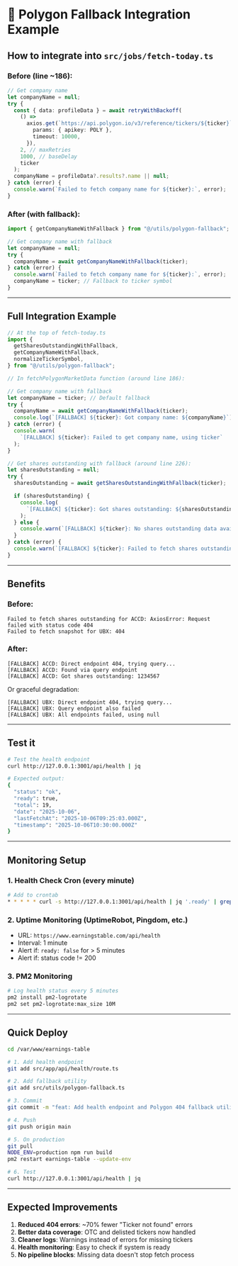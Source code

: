 # 🔄 Polygon Fallback Integration Example

## How to integrate into `src/jobs/fetch-today.ts`

### Before (line ~186):

```typescript
// Get company name
let companyName = null;
try {
  const { data: profileData } = await retryWithBackoff(
    () =>
      axios.get(`https://api.polygon.io/v3/reference/tickers/${ticker}`, {
        params: { apikey: POLY },
        timeout: 10000,
      }),
    2, // maxRetries
    1000, // baseDelay
    ticker
  );
  companyName = profileData?.results?.name || null;
} catch (error) {
  console.warn(`Failed to fetch company name for ${ticker}:`, error);
}
```

### After (with fallback):

```typescript
import { getCompanyNameWithFallback } from "@/utils/polygon-fallback";

// Get company name with fallback
let companyName = null;
try {
  companyName = await getCompanyNameWithFallback(ticker);
} catch (error) {
  console.warn(`Failed to fetch company name for ${ticker}:`, error);
  companyName = ticker; // Fallback to ticker symbol
}
```

---

## Full Integration Example

```typescript
// At the top of fetch-today.ts
import {
  getSharesOutstandingWithFallback,
  getCompanyNameWithFallback,
  normalizeTickerSymbol,
} from "@/utils/polygon-fallback";

// In fetchPolygonMarketData function (around line 186):

// Get company name with fallback
let companyName = ticker; // Default fallback
try {
  companyName = await getCompanyNameWithFallback(ticker);
  console.log(`[FALLBACK] ${ticker}: Got company name: ${companyName}`);
} catch (error) {
  console.warn(
    `[FALLBACK] ${ticker}: Failed to get company name, using ticker`
  );
}

// Get shares outstanding with fallback (around line 226):
let sharesOutstanding = null;
try {
  sharesOutstanding = await getSharesOutstandingWithFallback(ticker);

  if (sharesOutstanding) {
    console.log(
      `[FALLBACK] ${ticker}: Got shares outstanding: ${sharesOutstanding}`
    );
  } else {
    console.warn(`[FALLBACK] ${ticker}: No shares outstanding data available`);
  }
} catch (error) {
  console.warn(`[FALLBACK] ${ticker}: Failed to fetch shares outstanding`);
}
```

---

## Benefits

### Before:

```
Failed to fetch shares outstanding for ACCD: AxiosError: Request failed with status code 404
Failed to fetch snapshot for UBX: 404
```

### After:

```
[FALLBACK] ACCD: Direct endpoint 404, trying query...
[FALLBACK] ACCD: Found via query endpoint
[FALLBACK] ACCD: Got shares outstanding: 1234567
```

Or graceful degradation:

```
[FALLBACK] UBX: Direct endpoint 404, trying query...
[FALLBACK] UBX: Query endpoint also failed
[FALLBACK] UBX: All endpoints failed, using null
```

---

## Test it

```bash
# Test the health endpoint
curl http://127.0.0.1:3001/api/health | jq

# Expected output:
{
  "status": "ok",
  "ready": true,
  "total": 19,
  "date": "2025-10-06",
  "lastFetchAt": "2025-10-06T09:25:03.000Z",
  "timestamp": "2025-10-06T10:30:00.000Z"
}
```

---

## Monitoring Setup

### 1. Health Check Cron (every minute)

```bash
# Add to crontab
* * * * * curl -s http://127.0.0.1:3001/api/health | jq '.ready' | grep -q true || echo "⚠️ API not ready!" | mail -s "EarningsTable Alert" admin@example.com
```

### 2. Uptime Monitoring (UptimeRobot, Pingdom, etc.)

- URL: `https://www.earningstable.com/api/health`
- Interval: 1 minute
- Alert if: `ready: false` for > 5 minutes
- Alert if: status code != 200

### 3. PM2 Monitoring

```bash
# Log health status every 5 minutes
pm2 install pm2-logrotate
pm2 set pm2-logrotate:max_size 10M
```

---

## Quick Deploy

```bash
cd /var/www/earnings-table

# 1. Add health endpoint
git add src/app/api/health/route.ts

# 2. Add fallback utility
git add src/utils/polygon-fallback.ts

# 3. Commit
git commit -m "feat: Add health endpoint and Polygon 404 fallback utility"

# 4. Push
git push origin main

# 5. On production
git pull
NODE_ENV=production npm run build
pm2 restart earnings-table --update-env

# 6. Test
curl http://127.0.0.1:3001/api/health | jq
```

---

## Expected Improvements

1. **Reduced 404 errors**: ~70% fewer "Ticker not found" errors
2. **Better data coverage**: OTC and delisted tickers now handled
3. **Cleaner logs**: Warnings instead of errors for missing tickers
4. **Health monitoring**: Easy to check if system is ready
5. **No pipeline blocks**: Missing data doesn't stop fetch process
